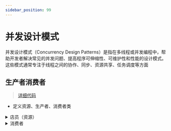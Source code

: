 ```yaml
---
sidebar_position: 99
---
```


# 并发设计模式

并发设计模式（Concurrency Design Patterns）是指在多线程或并发编程中，帮助开发者解决常见的并发问题、提高程序可伸缩性、可维护性和性能的设计模式。这些模式通常专注于线程之间的协作、同步、资源共享、任务调度等方面

## 生产者消费者

> [详细代码](https://github.com/follow1123/java-basics/blob/main/src/main/java/cn/y/java/multithreading/thread_communication/producer_comsumer/ProducerConsumerTest.java)

* 定义资源、生产者、消费者类

<details>
    <summary>店员（资源）</summary>
```java {7,10,16,19}
public class Clerk {

    private int product;

    public synchronized void addProduct(){
        if (product == 20){
            try {wait();} catch (InterruptedException e) {throw new RuntimeException(e);}
        }else {
            System.out.println(Thread.currentThread().getName() + "开始生成商品---" + ++product);
            notifyAll();
        }
    }

    public synchronized void minusProduct(){
        if (product == 0){
            try {wait();} catch (InterruptedException e) {throw new RuntimeException(e);}
        }else {
            System.out.println(Thread.currentThread().getName() + "开始消费商品---" + product--);
            notifyAll();
        }

    }
}
```
</details>

<details>
    <summary>生产者</summary>
```java
public class Producer extends Thread{

    private Clerk clerk;

    public Producer(Clerk clerk, String name){
        this.clerk = clerk;
        this.setName(name);
    }

    @Override
    public void run() {
        while (true) {
            try {Thread.sleep(80);} catch (InterruptedException e) {throw new RuntimeException(e);}
            clerk.addProduct();
        }
    }

}
```
</details>

<details>
    <summary>消费者</summary>
```java
public class Consumer extends Thread{

    private Clerk clerk;

    public Consumer(Clerk clerk, String name){
        this.clerk = clerk;
        this.setName(name);
    }

    @Override
    public void run() {
        while (true) {
            try {Thread.sleep(200);} catch (InterruptedException e) {throw new RuntimeException(e);}
            clerk.minusProduct();
        }
    }
}
```
</details>

```java
Clerk clerk = new Clerk();
Producer producer = new Producer(clerk, "生产者");
Consumer consumer1 = new Consumer(clerk, "消费者1");
Consumer consumer2 = new Consumer(clerk, "消费者2");

// 一个生产者，两个消费者
producer.start();
consumer1.start();
consumer2.start();
```

## 两阶段终止模式

> [详细代码](https://github.com/follow1123/java-basics/blob/main/src/main/java/cn/y/java/juc/design_pattern/TwoPhaseTerminationTest.java)

```mermaid
graph TD
a("while(true)") --> b(有没有被打断？)
b --有-->c(料理后事)
c --> d((结束循环))
b --没有-->e(睡眠)
e --无异常--> g(执行监控记录)
e --有异常--> f(设置打断标记)
f --> a
g --> a
```

```java
Thread thread = new Thread(() -> {
    while (true) {
        Thread cur = Thread.currentThread();
        if (cur.isInterrupted()) {
            // 清理工作
            log.info("clean up");
            break;
        }
        try {
            // 睡眠后执行任务
            Thread.sleep(500);
            log.info("execute");
        } catch (InterruptedException e) {
            log.info("re interrupt");
            // 重新设置打断标记
            cur.interrupt();
            e.printStackTrace();
        }
    }
});
thread.start();

try{Thread.sleep(2200);}catch(InterruptedException e){e.printStackTrace();}
log.info("interrupt");
// 执行打断，停止另一个线程
thread.interrupt();
```

